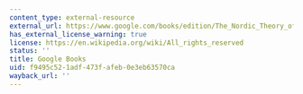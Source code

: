 ```yaml
---
content_type: external-resource
external_url: https://www.google.com/books/edition/The_Nordic_Theory_of_Everything/6jATCwAAQBAJ?hl=en&gbpv=1
has_external_license_warning: true
license: https://en.wikipedia.org/wiki/All_rights_reserved
status: ''
title: Google Books
uid: f9495c52-1adf-473f-afeb-0e3eb63570ca
wayback_url: ''
---
```

